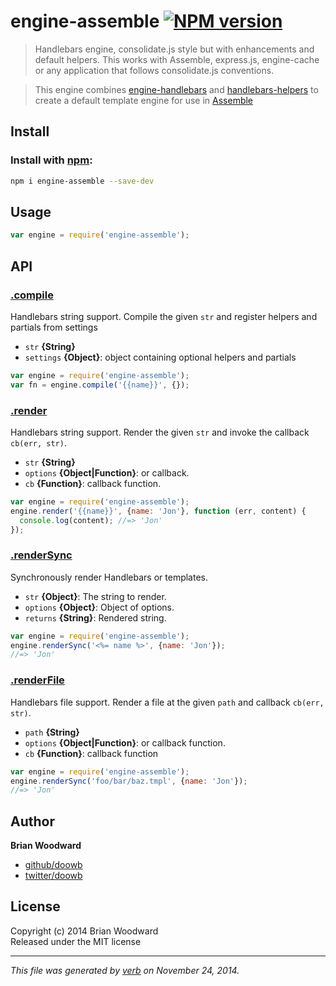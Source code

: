 # engine-assemble [![NPM version](https://badge.fury.io/js/engine-assemble.svg)](http://badge.fury.io/js/engine-assemble)

> Handlebars engine, consolidate.js style but with enhancements and default helpers. This works with Assemble, express.js, engine-cache or any application that follows consolidate.js conventions.

> This engine combines [engine-handlebars] and [handlebars-helpers] to create a default template
engine for use in [Assemble]

## Install
### Install with [npm](npmjs.org):

```bash
npm i engine-assemble --save-dev
```

## Usage

```js
var engine = require('engine-assemble');
```

## API
### [.compile](index.js#L33)

Handlebars string support. Compile the given `str` and register helpers and partials from settings

* `str` **{String}**    
* `settings` **{Object}**: object containing optional helpers and partials    

```js
var engine = require('engine-assemble');
var fn = engine.compile('{{name}}', {});
```

### [.render](index.js#L59)

Handlebars string support. Render the given `str` and invoke the callback `cb(err, str)`.

* `str` **{String}**    
* `options` **{Object|Function}**: or callback.    
* `cb` **{Function}**: callback function.    

```js
var engine = require('engine-assemble');
engine.render('{{name}}', {name: 'Jon'}, function (err, content) {
  console.log(content); //=> 'Jon'
});
```

### [.renderSync](index.js#L84)

Synchronously render Handlebars or templates.

* `str` **{Object}**: The string to render.    
* `options` **{Object}**: Object of options.    
* `returns` **{String}**: Rendered string.  

```js
var engine = require('engine-assemble');
engine.renderSync('<%= name %>', {name: 'Jon'});
//=> 'Jon'
```

### [.renderFile](index.js#L107)

Handlebars file support. Render a file at the given `path` and callback `cb(err, str)`.

* `path` **{String}**    
* `options` **{Object|Function}**: or callback function.    
* `cb` **{Function}**: callback function    

```js
var engine = require('engine-assemble');
engine.renderSync('foo/bar/baz.tmpl', {name: 'Jon'});
//=> 'Jon'
```


## Author

**Brian Woodward**
 
+ [github/doowb](https://github.com/doowb)
+ [twitter/doowb](http://twitter.com/doowb) 

## License
Copyright (c) 2014 Brian Woodward  
Released under the MIT license

***

_This file was generated by [verb](https://github.com/assemble/verb) on November 24, 2014._


[delims]: https://github.com/jonschlinkert/delims "template delimiters"
[engine-handlebars]: https://github.com/jonschlinkert/engine-handlebars
[handlebars-helpers]: https://github.com/assemble/handlebars-helpers
[Assemble]: http://assemble.io